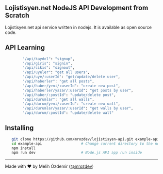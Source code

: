 ## Lojistisyen.net NodeJS API Development from Scratch

Lojistisyen.net api service written in nodejs. It is available as open source code.

## API Learning

```bash
        "/api/kaydol": "signup",
        "/api/giris": "signin",
        "/api/cikis": "signout",
        "/api/uyeler": "get all users",
        "/api/uye/:userId": "get/update/delete user",
        "/api/haberler": "get all posts",
        "/api/haber/yeni/:userId": "create new post",
        "/api/haberler/yazar/:userId": "get posts by user",
        "/api/haber/:postId": "update/delete post",
        "/api/durumlar": "get all walls",
        "/api/durum/yeni/:userId": "create new wall",
        "/api/durumlar/yazar/:userId": "get walls by user",
        "/api/durum/:postId": "update/delete wall"
```

## Installing

```bash
   git clone https://github.com/mrozdev/lojistisyen-api.git example-api
   cd example-api                  # Change current directory to the newly created one
   npm install
   npm run dev                     # Node.js API app run inside
```

---
Made with ♥ by Melih Özdemir ([@mrozdev](https://sorcial.com/mrozdev))
